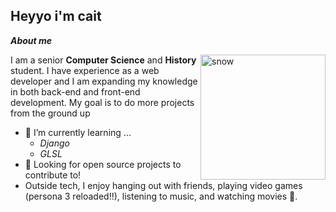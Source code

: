## Heyyo i'm cait

***About me***

<img align="right" width="200" height="200" alt="snow" src="https://media1.tenor.com/m/H_LEeykaHvUAAAAd/omg-your-so-cute.gif"/>

I am a senior **Computer Science** and **History** student. I have experience as a web developer and I am expanding my knowledge in both back-end and front-end development. My goal is to do more projects from the ground up 
- 🤍 I’m currently learning ...
  - *Django*
  - *GLSL*
- 🧚 Looking for open source projects to contribute to! 
- Outside tech, I enjoy hanging out with friends, playing video games (persona 3 reloaded!!), listening to music, and watching movies 🥰.
